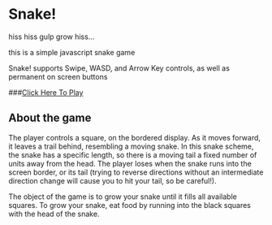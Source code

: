 Snake!
==========================

hiss hiss gulp grow hiss...

this is a simple javascript snake game

Snake! supports Swipe, WASD, and Arrow Key controls, as well as permanent on screen buttons

###[Click Here To Play](https://htmlpreview.github.io/?https://github.com/SampsonCrowley/project_game_center_browser/blob/master/index.html)

## About the game

The player controls a square, on the bordered display. As it moves forward, it leaves a trail behind, resembling a moving snake. In this snake scheme, the snake has a specific length, so there is a moving tail a fixed number of units away from the head. The player loses when the snake runs into the screen border, or its tail (trying to reverse directions without an intermediate direction change will cause you to hit your tail, so be careful!).

The object of the game is to grow your snake until it fills all available squares.
To grow your snake, eat food by running into the black squares with the head of the snake.
